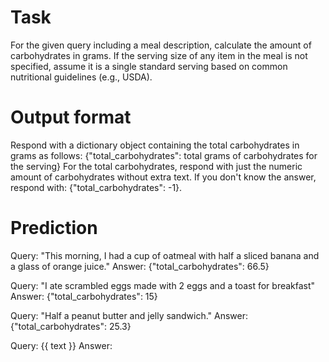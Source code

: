 # Task
For the given query including a meal description, calculate the amount of carbohydrates in grams. If the serving size of any item in the meal is not specified, assume it is a single standard serving based on common nutritional guidelines (e.g., USDA).

# Output format
Respond with a dictionary object containing the total carbohydrates in grams as follows:
{"total_carbohydrates": total grams of carbohydrates for the serving}
For the total carbohydrates, respond with just the numeric amount of carbohydrates without extra text. If you don't know the answer, respond with:
{"total_carbohydrates": -1}.

# Prediction
Query: "This morning, I had a cup of oatmeal with half a sliced banana and a glass of orange juice."
Answer: {"total_carbohydrates": 66.5}

Query: "I ate scrambled eggs made with 2 eggs and a toast for breakfast"
Answer: {"total_carbohydrates": 15}

Query: "Half a peanut butter and jelly sandwich."
Answer: {"total_carbohydrates": 25.3}

Query: {{ text }}
Answer:
